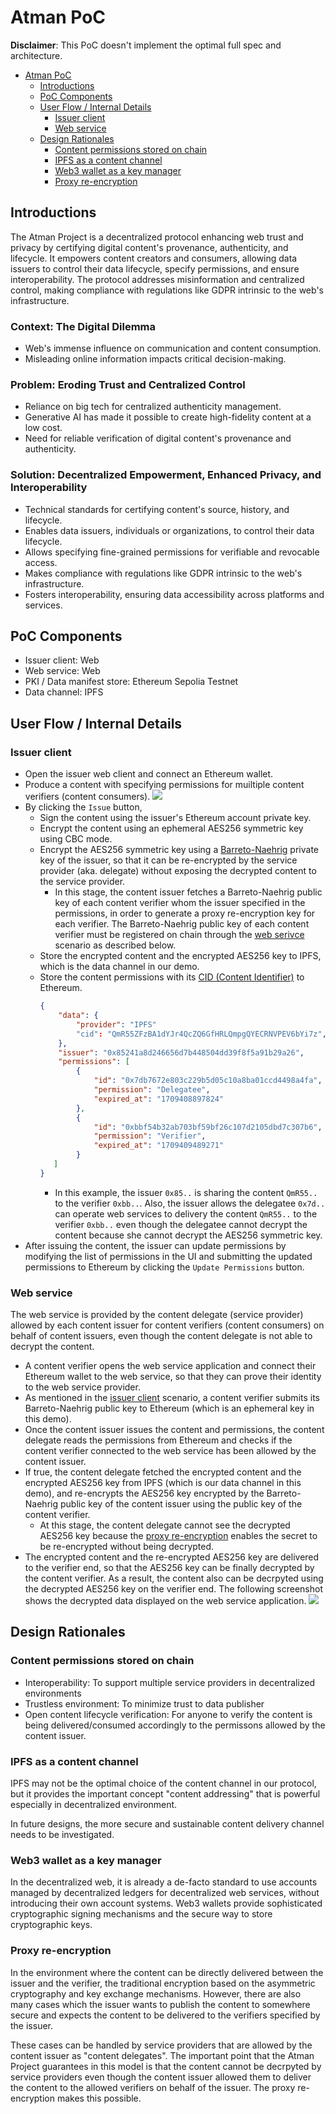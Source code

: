 # Atman PoC

**Disclaimer**: This PoC doesn't implement the optimal full spec and architecture.

- [Atman PoC](#atman-poc)
   * [Introductions](#introductions)
   * [PoC Components ](#poc-components)
   * [User Flow / Internal Details](#user-flow-internal-details)
      + [Issuer client](#issuer-client)
      + [Web service](#web-service)
   * [Design Rationales](#design-rationales)
      + [Content permissions stored on chain](#content-permissions-stored-on-chain)
      + [IPFS as a content channel](#ipfs-as-a-content-channel)
      + [Web3 wallet as a key manager](#web3-wallet-as-a-key-manager)
      + [Proxy re-encryption](#proxy-re-encryption)

## Introductions

 The Atman Project is a decentralized protocol enhancing web trust and privacy by certifying digital content's provenance, authenticity, and lifecycle. It empowers content creators and consumers, allowing data issuers to control their data lifecycle, specify permissions, and ensure interoperability. The protocol addresses misinformation and centralized control, making compliance with regulations like GDPR intrinsic to the web's infrastructure.

### Context: The Digital Dilemma

- Web's immense influence on communication and content consumption.
- Misleading online information impacts critical decision-making.

### Problem: Eroding Trust and Centralized Control

- Reliance on big tech for centralized authenticity management.
- Generative AI has made it possible to create high-fidelity content at a low cost.
- Need for reliable verification of digital content's provenance and authenticity.

### Solution: Decentralized Empowerment, Enhanced Privacy, and Interoperability

- Technical standards for certifying content's source, history, and lifecycle.
- Enables data issuers, individuals or organizations, to control their data lifecycle.
- Allows specifying fine-grained permissions for verifiable and revocable access.
- Makes compliance with regulations like GDPR intrinsic to the web's infrastructure.
- Fosters interoperability, ensuring data accessibility across platforms and services.


## PoC Components 

- Issuer client: Web
- Web service: Web
- PKI / Data manifest store: Ethereum Sepolia Testnet
- Data channel: IPFS

## User Flow / Internal Details

### Issuer client
- Open the issuer web client and connect an Ethereum wallet.
- Produce a content with specifying permissions for muiltiple content verifiers (content consumers).
    ![](./images/issuer1.png)
- By clicking the `Issue` button,
    - Sign the content using the issuer's Ethereum account private key.
    - Encrypt the content using an ephemeral AES256 symmetric key using CBC mode.
    - Encrypt the AES256 symmetric key using a [Barreto-Naehrig](https://eprint.iacr.org/2007/390.pdf) private key of the issuer, so that it can be re-encrypted by the service provider (aka. delegate) without exposing the decrypted content to the service provider.
        - In this stage, the content issuer fetches a Barreto-Naehrig public key of each content verifier whom the issuer specified in the permissions, in order to generate a proxy re-encryption key for each verifier. The Barreto-Naehrig public key of each content verifier must be registered on chain through the [web serivce](#web-service) scenario as described below.
    - Store the encrypted content and the encrypted AES256 key to IPFS, which is the data channel in our demo.
    - Store the content permissions with its [CID (Content Identifier)](https://docs.ipfs.tech/concepts/content-addressing/) to Ethereum.
        ```json
        {
            "data": {
                "provider": "IPFS"
                "cid": "QmR55ZFzBA1dYJr4QcZQ6GfHRLQmpgQYECRNVPEV6bYi7z",
            },
            "issuer": "0x85241a8d246656d7b448504dd39f8f5a91b29a26",
            "permissions": [
                {
                    "id": "0x7db7672e803c229b5d05c10a8ba01ccd4498a4fa",
                    "permission": "Delegatee",
                    "expired_at": "1709408897824"
                },
                {
                    "id": "0xbbf54b32ab703bf59bf26c107d2105dbd7c307b6",
                    "permission": "Verifier",
                    "expired_at": "1709409489271"
                }
           ]
        }
        ```
        - In this example, the issuer `0x85..` is sharing the content `QmR55..` to the verifier `0xbb..`. Also, the issuer allows the delegatee `0x7d..` can operate web services to delivery the content `QmR55..` to the verifier `0xbb..` even though the delegatee cannot decrypt the content because she cannot decrypt the AES256 symmetric key.
- After issuing the content, the issuer can update permissions by modifying the list of permissions in the UI and submitting the updated permissions to Ethereum by clicking the `Update Permissions` button.


### Web service

The web service is provided by the content delegate (service provider) allowed by each content issuer for content verifiers (content consumers) on behalf of content issuers, even though the content delegate is not able to decrypt the content.

- A content verifier opens the web service application and connect their Ethereum wallet to the web service, so that they can prove their identity to the web service provider.
- As mentioned in the [issuer client](#issuer-client) scenario, a content verifier submits its Barreto-Naehrig public key to Ethereum (which is an ephemeral key in this demo).
- Once the content issuer issues the content and permissions, the content delegate reads the permissions from Ethereum and checks if the content verifier connected to the web service has been allowed by the content issuer.
- If true, the content delegate fetched the encrypted content and the encrypted AES256 key from IPFS (which is our data channel in this demo), and re-encrypts the AES256 key encrypted by the Barreto-Naehrig public key of the content issuer using the public key of the content verifier.
    - At this stage, the content delegate cannot see the decrypted AES256 key because the [proxy re-encryption](https://en.wikipedia.org/wiki/Proxy_re-encryption) enables the secret to be re-encrypted without being decrypted.
- The encrypted content and the re-encrypted AES256 key are delivered to the verifier end, so that the AES256 key can be finally decrypted by the content verifier. As a result, the content also can be decrpyted using the decrypted AES256 key on the verifier end. The following screenshot shows the decrypted data displayed on the web service application.
    ![](./images/verifier1.png)
    


## Design Rationales

### Content permissions stored on chain

- Interoperability: To support multiple service providers in decentralized environments
- Trustless environment: To minimize trust to data publisher
- Open content lifecycle verification: For anyone to verify the content is being delivered/consumed accordingly to the permissons allowed by the content issuer.

### IPFS as a content channel

IPFS may not be the optimal choice of the content channel in our protocol, but it provides the important concept "content addressing" that is powerful especially in decentralized environment.

In future designs, the more secure and sustainable content delivery channel needs to be investigated.

### Web3 wallet as a key manager

In the decentralized web, it is already a de-facto standard to use accounts managed by decentralized ledgers for decentralized web services, without introducing their own account systems. Web3 wallets provide sophisticated cryptographic signing mechanisms and the secure way to store cryptographic keys.

### Proxy re-encryption

In the environment where the content can be directly delivered between the issuer and the verifier, the traditional encryption based on the asymmetric cryptography and key exchange mechanisms.
However, there are also many cases which the issuer wants to publish the content to somewhere secure and expects the content to be delivered to the verifiers specified by the issuer.

These cases can be handled by service providers that are allowed by the content issuer as "content delegates".
The important point that the Atman Project guarantees in this model is that the content cannot be decrpyted by service providers even though the content issuer allowed them to deliver the content to the allowed verifiers on behalf of the issuer. The proxy re-encryption makes this possible.
